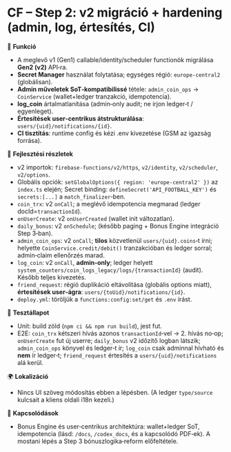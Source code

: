 # CF – Step 2: v2 migráció + hardening (admin, log, értesítés, CI)

🎯 **Funkció**

* A meglevő v1 (Gen1) callable/identity/scheduler functionök migrálása **Gen2 (v2)** API‑ra.
* **Secret Manager** használat folytatása; egységes régió: `europe-central2` (globálisan).
* **Admin műveletek SoT‑kompatibilissé** tétele: `admin_coin_ops` → `CoinService` (wallet+ledger tranzakció, idempotencia).
* **log\_coin** ártalmatlanítása (admin‑only audit; ne írjon ledger‑t / egyenleget).
* **Értesítések user‑centrikus átstrukturálása**: `users/{uid}/notifications/{id}`.
* **CI tisztítás**: runtime config és kézi .env kivezetése (GSM az igazság forrása).

🧠 **Fejlesztési részletek**

* v2 importok: `firebase-functions/v2/https`, `v2/identity`, `v2/scheduler`, `v2/options`.
* Globális opciók: `setGlobalOptions({ region: 'europe-central2' })` az `index.ts` elején; Secret binding: `defineSecret('API_FOOTBALL_KEY')` és `secrets:[...]` a `match_finalizer`‑ben.
* `coin_trx`: v2 `onCall`; a meglévő idempotencia megmarad (ledger docId=`transactionId`).
* `onUserCreate`: v2 `onUserCreated` (wallet init változatlan).
* `daily_bonus`: v2 `onSchedule`; (később paging + Bonus Engine integráció Step 3‑ban).
* `admin_coin_ops`: v2 `onCall`; **tilos** közvetlenül `users/{uid}.coins`‑t írni; helyette `CoinService.credit/debit()` tranzakcióban és ledger sorral; admin‑claim ellenőrzés marad.
* `log_coin`: v2 `onCall`, **admin‑only**; ledger helyett `system_counters/coin_logs_legacy/logs/{transactionId}` (audit). Később teljes kivezetés.
* `friend_request`: régió duplikáció eltávolítása (globális options miatt), **értesítések user‑ágra**: `users/{toUid}/notifications/{id}`.
* `deploy.yml`: töröljük a `functions:config:set/get` és `.env` írást.

🧪 **Tesztállapot**

* Unit: build zöld (`npm ci && npm run build`), jest fut.
* E2E: `coin_trx` kétszeri hívás azonos `transactionId`‑vel → 2. hívás no‑op; `onUserCreate` fut új userre; `daily_bonus` v2 időzítő logban látszik; `admin_coin_ops` könyvel és ledger‑t ír; `log_coin` csak adminnal hívható és **nem** ír ledger‑t; `friend_request` értesítés a `users/{uid}/notifications` alá kerül.

🌍 **Lokalizáció**

* Nincs UI szöveg módosítás ebben a lépésben. (A ledger `type/source` kulcsait a kliens oldali i18n kezeli.)

📎 **Kapcsolódások**

* Bonus Engine és user‑centrikus architektúra: wallet+ledger SoT, idempotencia (lásd: `/docs`, `/codex_docs`, és a kapcsolódó PDF‑ek). A mostani lépés a Step 3 bónuszlogika‑reform előfeltétele.
